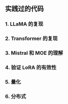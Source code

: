 ## 实践过的代码

### 1. LLaMA 的复现

### 2. Transformer 的复现

### 3. Mistral 和 MOE 的理解

### 4. 验证 LoRA 的有效性

### 5. 量化

### 6. 分布式